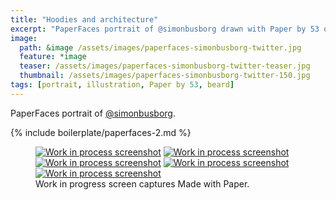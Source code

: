 ```yaml
---
title: "Hoodies and architecture"
excerpt: "PaperFaces portrait of @simonbusborg drawn with Paper by 53 on an iPad."
image: 
  path: &image /assets/images/paperfaces-simonbusborg-twitter.jpg 
  feature: *image
  teaser: /assets/images/paperfaces-simonbusborg-twitter-teaser.jpg
  thumbnail: /assets/images/paperfaces-simonbusborg-twitter-150.jpg
tags: [portrait, illustration, Paper by 53, beard]
---
```


PaperFaces portrait of [@simonbusborg](https://twitter.com/simonbusborg).

{% include boilerplate/paperfaces-2.md %}

<figure class="third">
  <a href="/assets/images/paperfaces-simonbusborg-process-1-lg.jpg"><img src="/assets/images/paperfaces-simonbusborg-process-1-600.jpg" alt="Work in process screenshot"></a>
  <a href="/assets/images/paperfaces-simonbusborg-process-2-lg.jpg"><img src="/assets/images/paperfaces-simonbusborg-process-2-600.jpg" alt="Work in process screenshot"></a>
  <a href="/assets/images/paperfaces-simonbusborg-process-3-lg.jpg"><img src="/assets/images/paperfaces-simonbusborg-process-3-600.jpg" alt="Work in process screenshot"></a>
  <a href="/assets/images/paperfaces-simonbusborg-process-4-lg.jpg"><img src="/assets/images/paperfaces-simonbusborg-process-4-600.jpg" alt="Work in process screenshot"></a>
  <a href="/assets/images/paperfaces-simonbusborg-process-5-lg.jpg"><img src="/assets/images/paperfaces-simonbusborg-process-5-600.jpg" alt="Work in process screenshot"></a>
  <figcaption>Work in progress screen captures Made with Paper.</figcaption>
</figure>
